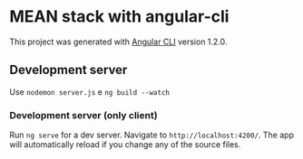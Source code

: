 # MEAN stack with angular-cli

This project was generated with [Angular CLI](https://github.com/angular/angular-cli) version 1.2.0.

## Development server
Use `nodemon server.js` e `ng build --watch`

### Development server (only client)

Run `ng serve` for a dev server. Navigate to `http://localhost:4200/`. The app will automatically reload if you change any of the source files.
